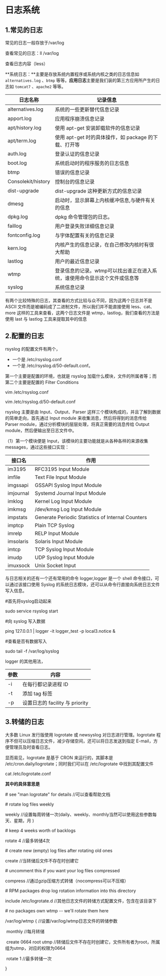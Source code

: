# 日志系统

## 1.常见的日志

常见的日志一般存放于/var/log

查看常见的日志：ll /var/log

查看日志内容（less）

**系统日志：**主要是存放系统内置程序或系统内核之类的日志信息如 `alternatives.log` 、`btmp` 等等。**应用日志**主要是我们装的第三方应用所产生的日志如 `tomcat7` 、`apache2` 等等。

| **日志名称**       | **记录信息**                                                 |
| ------------------ | ------------------------------------------------------------ |
| alternatives.log   | 系统的一些更新替代信息记录                                   |
| apport.log         | 应用程序崩溃信息记录                                         |
| apt/history.log    | 使用 apt-get 安装卸载软件的信息记录                          |
| apt/term.log       | 使用 apt-get 时的具体操作，如 package 的下载、打开等         |
| auth.log           | 登录认证的信息记录                                           |
| boot.log           | 系统启动时的程序服务的日志信息                               |
| btmp               | 错误的信息记录                                               |
| Consolekit/history | 控制台的信息记录                                             |
| dist-upgrade       | dist-upgrade   这种更新方式的信息记录                        |
| dmesg              | 启动时，显示屏幕上内核缓冲信息,与硬件有关的信息              |
| dpkg.log           | dpkg 命令管理包的日志。                                      |
| faillog            | 用户登录失败详细信息记录                                     |
| fontconfig.log     | 与字体配置有关的信息记录                                     |
| kern.log           | 内核产生的信息记录，在自己修改内核时有很大帮助               |
| lastlog            | 用户的最近信息记录                                           |
| wtmp               | 登录信息的记录。wtmp可以找出谁正在进入系统，谁使用命令显示这个文件或信息等 |
| syslog             | 系统信息记录                                                 |

有两个比较特殊的日志，其查看的方式比较与众不同，因为这两个日志并不是 ASCII 文件而是被编码成了二进制文件，所以我们并不能直接使用 less、cat、more 这样的工具来查看，这两个日志文件是 wtmp，lastlog，我们查看的方法是使用 last 与 lastlog 工具来提取其中的信息

## 2.配置的日志

rsyslog 的配置文件有两个，

- 一个是 /etc/rsyslog.conf 
- 一个是 /etc/rsyslog.d/50-default.conf。

第一个主要是配置的环境，也就是 rsyslog 加载什么模块，文件的所属者等；而第二个主要是配置的 Filter Conditions 

vim /etc/rsyslog.conf 

 

vim /etc/rsyslog.d/50-default.conf

rsyslog 主要是由 Input、Output、Parser 这样三个模块构成的，并且了解到数据的简单走向，首先通过 Input module 来收集消息，然后将得到的消息传给 Parser module，通过分析模块的层层处理，将真正需要的消息传给 Output module，然后便输出至日志文件中。

（1）第一个模块便是 Input，该模块的主要功能就是从各种各样的来源收集 messages，通过这些接口实现：

| **接口名** | **作用**                                            |
| ---------- | --------------------------------------------------- |
| im3195     | RFC3195 Input Module                                |
| imfile     | Text File Input Module                              |
| imgssapi   | GSSAPI Syslog Input   Module                        |
| imjournal  | Systemd Journal Input   Module                      |
| imklog     | Kernel Log Input Module                             |
| imkmsg     | /dev/kmsg Log Input   Module                        |
| impstats   | Generate Periodic   Statistics of Internal Counters |
| imptcp     | Plain TCP Syslog                                    |
| imrelp     | RELP Input Module                                   |
| imsolaris  | Solaris Input Module                                |
| imtcp      | TCP Syslog Input Module                             |
| imudp      | UDP Syslog Input Module                             |
| imuxsock   | Unix Socket Input                                   |

与日志相关的还有一个还有常用的命令 logger,logger 是一个 shell 命令接口，可以通过该接口使用 Syslog 的系统日志模块，还可以从命令行直接向系统日志文件写入信息。

\#首先将syslog启动起来

sudo service rsyslog start

 

\#向 syslog 写入数据

ping 127.0.0.1 | logger -it logger_test -p local3.notice &

 

\#查看是否有数据写入

sudo tail -f /var/log/syslog

logger 的其他用法，

| **参数** | **内容**                        |
| -------- | ------------------------------- |
| -i       | 在每行都记录进程 ID             |
| -t       | 添加 tag 标签                   |
| -p       | 设置日志的 facility 与 priority |

## 3.转储的日志

大多数 Linux 发行版使用 logrotate 或 newsyslog 对日志进行管理。logrotate 程序不但可以压缩日志文件，减少存储空间，还可以将日志发送到指定 E-mail，方便管理员及时查看日志。

显而易见，logrotate 是基于 CRON 来运行的，其脚本是 /etc/cron.daily/logrotate；同时我们可以在 /etc/logrotate 中找到其配置文件

cat /etc/logrotate.conf

**其中的具体意思是**

\# see "man logrotate" for details  //可以查看帮助文档

\# rotate log files weekly

weekly                             //设置每周转储一次(daily、weekly、monthly当然可以使用这些参数每天、星期，月 )

\# keep 4 weeks worth of backlogs

rotate 4                           //最多转储4次

\# create new (empty) log files after rotating old ones

create                             //当转储后文件不存在时创建它

\# uncomment this if you want your log files compressed

compress                          //通过gzip压缩方式转储（nocompress可以不压缩）

\# RPM packages drop log rotation information into this directory

include /etc/logrotate.d           //其他日志文件的转储方式配置文件，包含在该目录下

\# no packages own wtmp -- we'll rotate them here

/var/log/wtmp {                    //设置/var/log/wtmp日志文件的转储参数

​    monthly                        //每月转储

​    create 0664 root utmp          //转储后文件不存在时创建它，文件所有者为root，所属组为utmp，对应的权限为0664

​    rotate 1                       //最多转储一次

}

 